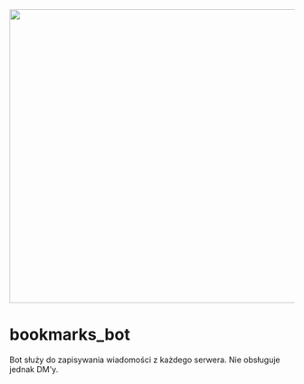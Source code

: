 <img width="1360" height="520" src="https://github.com/user-attachments/assets/3ad16ba1-15b8-43fd-a16b-e6ba81d63661" />


# bookmarks_bot
Bot służy do zapisywania wiadomości z każdego serwera. Nie obsługuje jednak DM'y.
